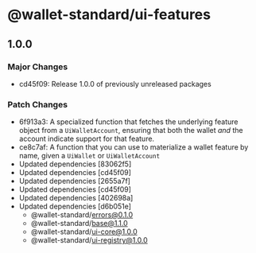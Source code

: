 # @wallet-standard/ui-features

## 1.0.0

### Major Changes

-   cd45f09: Release 1.0.0 of previously unreleased packages

### Patch Changes

-   6f913a3: A specialized function that fetches the underlying feature object from a `UiWalletAccount`, ensuring that both the wallet _and_ the account indicate support for that feature.
-   ce8c7af: A function that you can use to materialize a wallet feature by name, given a `UiWallet` or `UiWalletAccount`
-   Updated dependencies [83062f5]
-   Updated dependencies [cd45f09]
-   Updated dependencies [2655a7f]
-   Updated dependencies [cd45f09]
-   Updated dependencies [402698a]
-   Updated dependencies [d6b051e]
    -   @wallet-standard/errors@0.1.0
    -   @wallet-standard/base@1.1.0
    -   @wallet-standard/ui-core@1.0.0
    -   @wallet-standard/ui-registry@1.0.0
